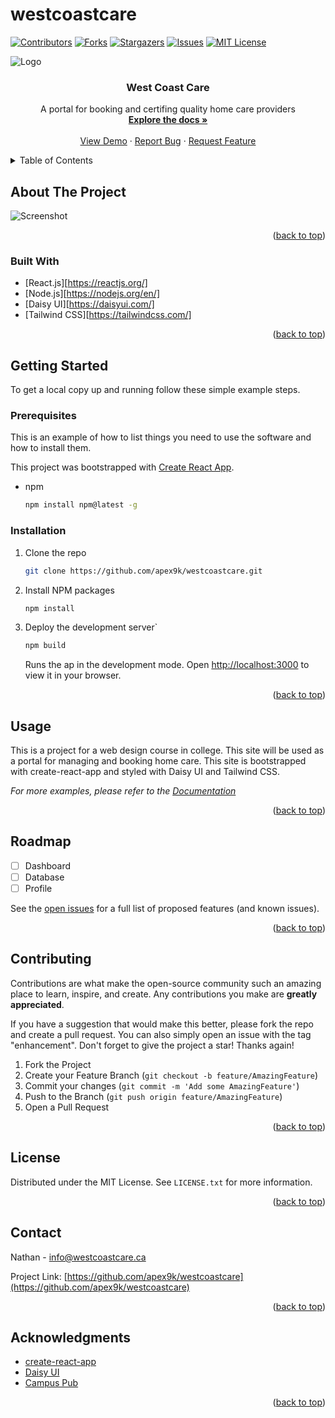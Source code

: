 # westcoastcare
[![Contributors][contributors-shield]][contributors-url]
[![Forks][forks-shield]][forks-url]
[![Stargazers][stars-shield]][stars-url]
[![Issues][issues-shield]][issues-url]
[![MIT License][license-shield]][license-url]


<p align="center">


![Logo](https://lh3.googleusercontent.com/bUaLNtUZOqAsEl_wo1H93L3h_iBdB3LOKnsofYHocm8DpXeoxccGIhI6AYb3hC-nnXt3a7ylTW75fZp8GmHOwVoGETDP9mEPTTVn_jrfSfwzuSxZvd_7qqjD4xBnV5eDpIdiULNlTZoMdOGLw2KDRkebFX7Cf9bl8-9YEzKMONx7LcL94PqghKcgLB0mrpDgtAOXGBMDoYUrr2xbv-2TsWunJsM1fFlMHXMQ8aTs2u0svhq0qYT3ULLdpffjBm5kTRTZdgh9TVY_ad_2Sv8WnWtbuOPV-KYL-Rd3gUqjEN4Rzq-OIEOclPSN2CdxsAWk2LWQ7OIkTaUlAK4GqvsN8VtFombOfflu7O3ZD0INLmfxPGorc5I_if_J5NAnY3cPjaB198OFm24l7vdi8YQ5Z5pStcTBvZR82qoIDMGyqnxlHebpS2ijavRVlzo25mVyMYeCRf3StQk_FM7qxMb-UoNCzmAnaI5ioIqrvSA7hcYy34LocFWbkdebZKJcpV8GBbzCPEQ8d9PEgJ0RYLcdJpoy5T5AO7PmA0hOskdpUltqzSEeDtYPahse37iQtKAqyGIik5B33709YbFSSwdmC7LiH92ywSOQ21II0MqJCA0n7L7fLqYy7CpANvSqn5kYxKZ5Q0tYQdxxrjuukIFUqg0gtwf8lxcdQYZtR_PrgXf44Hb4Lpm70nGNKwa1CaLpSIX2jxdMHBQWJ1gSC0uwA0rGvpf4NBmLtojB4Fe9WV30V4_ZG-838YAN___MuZGcgFtX33rpEot1ozSALC6yYiIFfnCcEjXAEVadN1SNcAZJagdSRgLvfAtlho6gRYwa88ev6dkQhDZvgg3Y81ANcetKrd8QgSPp483wXX7FXyBf3BqAZxMQMzd2jytVwMBTk6J2i8wiZwDTrUcIic2uAIr4wUdqxO2V2G6YuBvN5baStw=s768-no?authuser=0)



<h3 align="center">West Coast Care</h3>

  <p align="center">
    A portal for booking and certifing quality home care providers
    <br />
    <a href="https://github.com/apex9k/westcoastcare"><strong>Explore the docs »</strong></a>
    <br />
    <br />
    <a href="https://github.com/apex9k/westcoastcare">View Demo</a>
    ·
    <a href="https://github.com/apex9k/westcoastcare">Report Bug</a>
    ·
    <a href="https://github.com/apex9k/westcoastcare">Request Feature</a>
  </p>





<details>
  <summary>Table of Contents</summary>
  <ol>
    <li>
      <a href="#about-the-project">About The Project</a>
      <ul>
        <li><a href="#built-with">Built With</a></li>
      </ul>
    </li>
    <li>
      <a href="#getting-started">Getting Started</a>
      <ul>
        <li><a href="#prerequisites">Prerequisites</a></li>
        <li><a href="#installation">Installation</a></li>
      </ul>
    </li>
    <li><a href="#usage">Usage</a></li>
    <li><a href="#roadmap">Roadmap</a></li>
    <li><a href="#contributing">Contributing</a></li>
    <li><a href="#license">License</a></li>
    <li><a href="#contact">Contact</a></li>
    <li><a href="#acknowledgments">Acknowledgments</a></li>
  </ol>
</details>




## About The Project

![Screenshot](https://lh3.googleusercontent.com/pw/AL9nZEVITGwOeXLrCW33SJQdj1Te85MIbQJbbuye1sILIDHV2p_yCJoaXGLs1bRmGMLClWA-o7BvSboEMrd1UfkuZ5UY64Tp_HXroCgAWpQevSFVcckg4HcXD9urorWF16EbPSfWN9cgkrG3B_bAgx8I64MIyw=w1284-h713-no?authuser=0)


<p align="right">(<a href="#readme-top">back to top</a>)</p>



### Built With

* [React.js][https://reactjs.org/]
* [Node.js][https://nodejs.org/en/]
* [Daisy UI][https://daisyui.com/]
* [Tailwind CSS][https://tailwindcss.com/]


<p align="right">(<a href="#readme-top">back to top</a>)</p>



## Getting Started


To get a local copy up and running follow these simple example steps.

### Prerequisites

This is an example of how to list things you need to use the software and how to install them.

This project was bootstrapped with [Create React App](https://github.com/facebook/create-react-app).




* npm
  ```sh
  npm install npm@latest -g
  ```

### Installation


1. Clone the repo
   ```sh
   git clone https://github.com/apex9k/westcoastcare.git
   ```
2. Install NPM packages
   ```sh
   npm install
   ```
3. Deploy the development server`
   ```sh
   npm build
   ```
   Runs the ap in the development mode.
   Open [http://localhost:3000](http://localhost:3000) to view it in your browser.

<p align="right">(<a href="#readme-top">back to top</a>)</p>




## Usage

This is a project for a web design course in college. This site will be used as a portal for managing and booking home care. This site is bootstrapped with create-react-app and styled with Daisy UI and Tailwind CSS.

_For more examples, please refer to the [Documentation](https://github.com/apex9k/westcoastcare)_

<p align="right">(<a href="#readme-top">back to top</a>)</p>

## Roadmap

- [ ] Dashboard 
- [ ] Database 
- [ ] Profile 

See the [open issues](https://github.com/apex9k/westcoastcare/issues) for a full list of proposed features (and known issues).

<p align="right">(<a href="#readme-top">back to top</a>)</p>



## Contributing

Contributions are what make the open-source community such an amazing place to learn, inspire, and create. Any contributions you make are **greatly appreciated**.

If you have a suggestion that would make this better, please fork the repo and create a pull request. You can also simply open an issue with the tag "enhancement".
Don't forget to give the project a star! Thanks again!

1. Fork the Project
2. Create your Feature Branch (`git checkout -b feature/AmazingFeature`)
3. Commit your changes (`git commit -m 'Add some AmazingFeature'`)
4. Push to the Branch (`git push origin feature/AmazingFeature`)
5. Open a Pull Request

<p align="right">(<a href="#readme-top">back to top</a>)</p>



## License

Distributed under the MIT License. See `LICENSE.txt` for more information.

<p align="right">(<a href="#readme-top">back to top</a>)</p>



## Contact

Nathan - info@westcoastcare.ca

Project Link: [https://github.com/apex9k/westcoastcare](https://github.com/apex9k/westcoastcare)

<p align="right">(<a href="#readme-top">back to top</a>)</p>



## Acknowledgments

* [create-react-app](https://github.com/facebook/create-react-app)
* [Daisy UI](https://daisyui.com/)
* [Campus Pub](https://www.viusu.ca/pub)

<p align="right">(<a href="#readme-top">back to top</a>)</p>



[contributors-shield]: https://img.shields.io/github/contributors/apex9k/westcoastcare.svg?style=for-the-badge
[contributors-url]: https://github.com/apex9k/westcoastcare/graphs/contributors
[forks-shield]: https://img.shields.io/github/forks/apex9k/westcoastcare.svg?style=for-the-badge
[forks-url]: https://github.com/apex9k/westcoastcare/network/members
[stars-shield]: https://img.shields.io/github/stars/apex9k/westcoastcare.svg?style=for-the-badge
[stars-url]: https://github.com/apex9k/westcoastcare/stargazers
[issues-shield]: https://img.shields.io/github/issues/apex9k/westcoastcare.svg?style=for-the-badge
[issues-url]: https://github.com/apex9k/westcoastcare/issues
[license-shield]: https://img.shields.io/github/license/apex9k/westcoastcare.svg?style=for-the-badge
[license-url]: https://github.com/apex9k/westcoastcare/blob/master/LICENSE.txt
[Next.js]: https://img.shields.io/badge/next.js-000000?style=for-the-badge&logo=nextdotjs&logoColor=white
[Next-url]: https://nextjs.org/
[React.js]: https://img.shields.io/badge/React-20232A?style=for-the-badge&logo=react&logoColor=61DAFB
[React-url]: https://reactjs.org/
